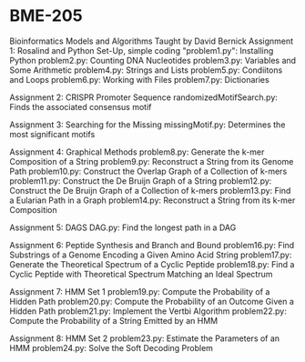 # BME-205
Bioinformatics Models and Algorithms
Taught by David Bernick 
Assignment 1: Rosalind and Python Set-Up, simple coding
    "problem1.py": Installing Python
    problem2.py: Counting DNA Nucleotides
    problem3.py: Variables and Some Arithmetic
    problem4.py: Strings and Lists
    problem5.py: Condiitons and Loops
    problem6.py: Working with Files
    problem7.py: Dictionaries
  
Assignment 2: CRISPR Promoter Sequence
  randomizedMotifSearch.py: Finds the associated consensus motif 

Assignment 3: Searching for the Missing
  missingMotif.py: Determines the most significant motifs

Assignment 4: Graphical Methods
  problem8.py: Generate the k-mer Composition of a String 
  problem9.py: Reconstruct a String from its Genome Path 
  problem10.py: Construct the Overlap Graph of a Collection of k-mers
  problem11.py: Construct the De Bruijn Graph of a String 
  problem12.py: Construct the De Bruijn Graph of a Collection of k-mers 
  problem13.py: Find a Eularian Path in a Graph
  problem14.py: Reconstruct a String from its k-mer Composition 

Assignment 5: DAGS 
  DAG.py: Find the longest path in a DAG

Assignment 6: Peptide Synthesis and Branch and Bound 
  problem16.py: Find Substrings of a Genome Encoding a Given Amino Acid String 
  problem17.py: Generate the Theoretical Spectrum of a Cyclic Peptide 
  problem18.py: Find a Cyclic Peptide with Theoretical Spectrum Matching an Ideal Spectrum

Assignment 7: HMM Set 1
  problem19.py: Compute the Probability of a Hidden Path
  problem20.py: Compute the Probability of an Outcome Given a Hidden Path 
  problem21.py: Implement the Vertbi Algorithm 
  problem22.py: Compute the Probability of a String Emitted by an HMM 

Assignment 8: HMM Set 2
  problem23.py: Estimate the Parameters of an HMM
  problem24.py: Solve the Soft Decoding Problem
